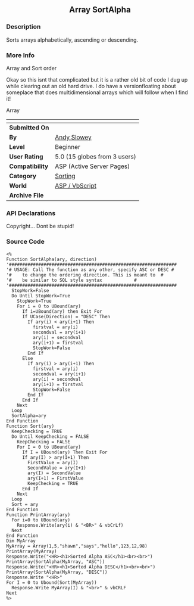 ﻿<div align="center">

## Array SortAlpha


</div>

### Description

Sorts arrays alphabetically, ascending or descending.
 
### More Info
 
Array and Sort order

Okay so this isnt that complicated but it is a rather old bit of code I dug up while clearing out an old hard drive. I do have a versionfloating about someplace that does multidimensional arrays which will follow when I find it!

Array


<span>             |<span>
---                |---
**Submitted On**   |
**By**             |[Andy Slowey](https://github.com/Planet-Source-Code/PSCIndex/blob/master/ByAuthor/andy-slowey.md)
**Level**          |Beginner
**User Rating**    |5.0 (15 globes from 3 users)
**Compatibility**  |ASP \(Active Server Pages\)
**Category**       |[Sorting](https://github.com/Planet-Source-Code/PSCIndex/blob/master/ByCategory/sorting__4-24.md)
**World**          |[ASP / VbScript](https://github.com/Planet-Source-Code/PSCIndex/blob/master/ByWorld/asp-vbscript.md)
**Archive File**   |[](https://github.com/Planet-Source-Code/andy-slowey-array-sortalpha__4-7126/archive/master.zip)

### API Declarations

Copyright... Dont be stupid!


### Source Code

```
<%
Function SortAlpha(ary, direction)
'###############################################################
'# USAGE: Call The function as any other, specify ASC or DESC #
'#    to change the ordering direction. This is meant to  #
'#    be similar to SQL style syntax            #
'###############################################################
  StopWork=False
  Do Until StopWork=True
    StopWork=True
    For i = 0 to UBound(ary)
      If i=UBound(ary) then Exit For
      If UCase(Direction) = "DESC" Then
        If ary(i) < ary(i+1) Then
          firstval = ary(i)
          secondval = ary(i+1)
          ary(i) = secondval
          ary(i+1) = firstval
          StopWork=False
        End If
      Else
        If ary(i) > ary(i+1) Then
          firstval = ary(i)
          secondval = ary(i+1)
          ary(i) = secondval
          ary(i+1) = firstval
          StopWork=False
        End If
      End If
    Next
  Loop
  SortAlpha=ary
End Function
Function Sort(ary)
  KeepChecking = TRUE
  Do Until KeepChecking = FALSE
    KeepChecking = FALSE
    For I = 0 to UBound(ary)
      If I = UBound(ary) Then Exit For
      If ary(I) > ary(I+1) Then
        FirstValue = ary(I)
        SecondValue = ary(I+1)
        ary(I) = SecondValue
        ary(I+1) = FirstValue
        KeepChecking = TRUE
      End If
    Next
  Loop
  Sort = ary
End Function
Function PrintArray(ary)
  For i=0 to UBound(ary)
    Response.Write(ary(i) & "<BR>" & vbCrLf)
  Next
End Function
Dim MyArray
MyArray = Array(1,5,"shawn","says","hello",123,12,98)
PrintArray(MyArray)
Response.Write("<HR><h1>Sorted Alpha ASC</h1><br><br>")
PrintArray(SortAlpha(MyArray, "ASC"))
Response.Write("<HR><h1>Sorted Alpha DESC</h1><br><br>")
PrintArray(SortAlpha(MyArray, "DESC"))
Response.Write "<HR>"
For I = 0 to Ubound(Sort(MyArray))
  Response.Write MyArray(I) & "<br>" & vbCRLF
Next
%>
```

